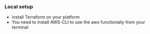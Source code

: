 
### Local setup
- install Terraform on your platform
- You need to install AWS-CLI to use the aws functionally from your terminal
